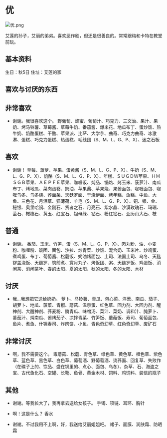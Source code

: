 # 优

![优.png](优.png)

艾莲的孙子，艾丽的弟弟。喜欢恶作剧，但还是很善良的。常常跟梅和卡特在教堂前玩。

## 基本资料

生日：秋5日
住址：艾莲的家

## 喜欢与讨厌的东西

## 非常喜欢

- 谢谢。我很喜欢这个。
野葡萄、蜂蜜、葡萄汁、巧克力、三文治、果汁、果奶、烤马铃薯、草莓酱、草莓牛奶、番茄酱、爆米花、地瓜布丁、蛋炒饭、热牛奶、奶酪蛋糕、干酪、苹果派、比萨、大学芋、曲奇、巧克力曲奇、冰激淋、蛋糕、巧克力蛋糕、热蛋糕、毛线团（S、M、L、G、P、X）、迷之石板

## 喜欢

- 谢谢！
草莓、菠萝、苹果、蛋黄酱（S、M、L、G、P、X）、牛奶（S、M、L、G、P、X）、奶酪（S、M、L、G、P、X）、年糕、ＳＵＧＤＷ苹果、ＨＭＳＧＢ苹果、ＡＥＰＦＥ苹果、咖喱饭、炖品、锅烙、烤玉米、菠萝汁、南瓜布丁、烤地瓜、菜肉蛋卷、奶油、苹果酱、苹果烧、果酱面包、咖喱面包、咖喱乌冬、乌冬烧、荞面条、天麸罗面、干烧伊面、烤年糕、鱼糕、中鱼、大鱼、三色花、月泪草、猫薄荷、羊毛（S、M、L、G、P、X）、铜、银、金、秘银、奥里哈钢、金刚石、贤者之石、月亮石、紫水晶、沙漠玫瑰石、玛瑙、萤石、橄榄石、黄玉、红宝石、祖母绿、钻石、粉红钻石、亚历山大石、枝

## 普通

- 谢谢。
番茄、玉米、竹笋、蛋（S、M、L、G、P、X）、肉丸粉、油、小麦粉、咖喱粉、饭团、面包、沙拉、炒青菜、炒饭、混合奶、玉米片、炒鸡蛋、煮鸡蛋、布丁、葡萄酱、松蘑饭、奶油烤面包、土司、法国土司、乌冬、天麸锣盖浇饭、天麸罗、筑前煮、赏月丸子、烤饭团、粥、天麸罗饭、鸡蛋饭、消闲茶、消闲茶叶、春的太阳、夏的太阳、秋的太阳、冬的太阳、木材

## 讨厌

- 我…我想把它送给奶奶。
萝卜、马铃薯、青瓜、包心菜、洋葱、南瓜、茄子、胡萝卜、地瓜、菠菜、青椒、蘑菇、温泉蛋、红色草、回力剂、大回力剂、醒神剂、大醒神剂、荞麦粉、腌青瓜、味噌汤、菜汁、菜奶、调和汁、腌萝卜、番茄汁、炖南瓜、酱烤茄子、凉拌青菜、竹笋饭、蘑菇饭、寿司、葡萄面包、鱼片、煮鱼、什锦寿司、炸肉饼、小鱼、青色奇幻草、红色奇幻草、废矿石

## 非常讨厌

- 啊，我不需要这个。
毒蘑菇、松蘑、青色草、绿色草、黄色草、橙色草、紫色草、蓝色草、黑色草、白色草、葡萄酒、野葡萄酒、烫荞面、回复草、失败作（在碟子上的、饮品、盛在锅里的、点心、面包、乌冬）、杂草、石、海盗之宝、古代鱼化石、空罐、长靴、鱼骨、黄金木材、饲料、鸡饲料、装信的瓶子

## 其他

- 谢谢。等我长大了，我再拿去送给女孩子。
手镯、项链、耳环、胸针

- 啊！这是什么？
香水

- 谢谢。不过我用不上啊，好，我送给艾丽姐姐吧。
裙子、面膜、润肤霜、防晒霜
